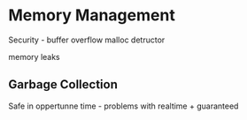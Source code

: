 Memory Management
=================

Security - buffer overflow
malloc
detructor

memory leaks

Garbage Collection
------------------

Safe
in oppertunne time - problems with realtime + guaranteed


